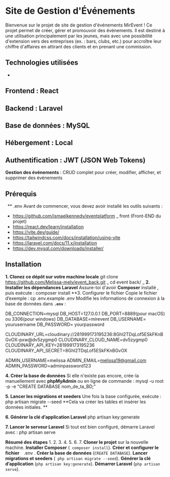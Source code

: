 # Site de Gestion d'Événements
Bienvenue sur le projet de site de gestion d'événements MirEvent ! Ce projet permet de créer, gérer
et promouvoir des événements. Il est destiné à une utilisation principalement par les jeunes, mais
avec une possibilité d'extension vers des entreprises (ex. : bars, clubs, etc.) pour accroître leur chiffre
d'affaires en attirant des clients et en prenant une commission.
## Technologies utilisées
-
**Frontend** : React
-
**Backend** : Laravel
-
**Base de données** : MySQL
-
**Hébergement** : Local
-
**Authentification** : JWT (JSON Web Tokens)
-
**Gestion des événements** : CRUD complet pour créer, modifier, afficher, et supprimer des
événements
## Prérequis
`
`**
.env
Avant de commencer, vous devez avoir installé les outils suivants :
- https://github.com/ismaelkennedy/eventplatform
_
front (Front-END du projet)
- https://react.dev/learn/installation
- https://vite.dev/guide/
- https://tailwindcss.com/docs/installation/using-vite
- https://laravel.com/docs/11.x/installation
- https://dev.mysql.com/downloads/installer/
## Installation
**1. Clonez ce dépôt sur votre machine locale**
git clone https://github.com/Melissa-mely/event_back.git
_
cd event
back/
_
**2. Installer les dépendances Laravel**
Assure-toi d'avoir **Composer** installé
, puis exécute :
composer install
**3. Configurer le fichier
Copie le fichier d’exemple :
cp .env.example .env
Modifie les informations de connexion à la base de données dans **`
.env
`** :

DB_CONNECTION=mysql
DB_HOST=127.0.0.1
DB_PORT=8889(pour macOS) ou 3306(pour windows)
DB_DATABASE=mirevent
DB_USERNAME= yourusername
DB_PASSWORD= yourpassword

CLOUDINARY_URL=cloudinary://281999173195236:8Ghl2TDqLof5ESkFKnBGvOX-pxw@dv5zygmp0
CLOUDINARY_CLOUD_NAME=dv5zygmp0
CLOUDINARY_API_KEY=281999173195236
CLOUDINARY_API_SECRET=8Ghl2TDqLof5ESkFKnBGvOX

ADMIN_USERNAME=melissa
ADMIN_EMAIL=melissa19@gmail.com
ADMIN_PASSWORD=adminpassword123

**4. Créer la base de données**
Si elle n'existe pas encore, crée-la manuellement avec **phpMyAdmin** ou en ligne de commande :
mysql -u root -p -e "CREATE DATABASE nom_de_ta_BD;"

**5. Lancer les migrations et seeders**
Une fois la base configurée, exécute :
php artisan migrate --seed
**Cela va créer les tables et insérer les données initiales.
**

**6. Générer la clé d’application Laravel**
php artisan key:generate

**7. Lancer le serveur Laravel**
Si tout est bien configuré, démarre Laravel avec :
php artisan serve

**Résumé des étapes**
1.
2.
3.
4.
5.
6.
7.
**Cloner le projet** sur la nouvelle machine.
**Installer Composer** (`
composer install`).
**Créer et configurer le fichier
`
`**
.env
.
**Créer la base de données** (`CREATE DATABASE`).
**Lancer migrations et seeders** (`
php artisan migrate --seed`).
**Générer la clé d’application** (`
php artisan key:generate
`).
**Démarrer Laravel** (`
php artisan serve
`).
